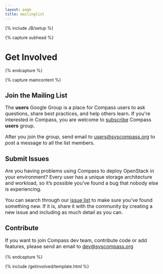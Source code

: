 ```yaml
---
layout: page
title: mailinglist
---
```


{% include JB/setup %}


{% capture subhead %}
  <h1>Get Involved</h1>
  <p class="lead"></p>
{% endcapture %}


{% capture maincontent %}

<h2>Join the Mailing List</h2>
<div style="font-size: 16px">
    <p>
        The <strong>users</strong> Google Group is a place for Compass users to ask questions, share best practices, and help others learn. If you're interested in Compass, you are welcome to <a href="https://groups.google.com/a/syscompass.org/forum/?hl=en#!forum/users">subscribe</a> Compass <strong>users</strong> group. 
    </p>
    <p>
        After you join the group, send email to <a href="mailto:users@syscompass.org">users@syscompass.org</a> to post a message to all the list members.
    </p>
</div>

<h2>Submit Issues</h2>
<div style="font-size: 16px">
    <p>
        Are you having problems using Compass to deploy OpenStack in your environment? Every user has a unique storage architecture and workload, so it’s possible you’ve found a bug that nobody else is experiencing.
    </p>
    <p>
        You can search through our <a href="https://bugs.launchpad.net/compass">issue list</a> to make sure you’ve found something new. If it is, share it with the community by creating a new issue and including as much detail as you can.
    </p>
</div>

<h2>Contribute</h2>
<div style="font-size: 16px">
    <p>
    If you want to join Compass dev team, contribute code or add features, please send an email to <a href="mailto:dev@syscompass.org">dev@syscompass.org</a>
    </p>
</div>

{% endcapture %}





{% include /getinvolved/template.html %}